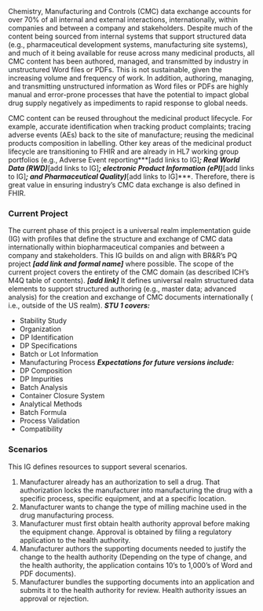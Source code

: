 Chemistry, Manufacturing and Controls (CMC) data exchange accounts for over 70% of all internal and external interactions, internationally, within companies and between a company and stakeholders. Despite much of the content being sourced from internal systems that support structured data (e.g., pharmaceutical development systems, manufacturing site systems), and much of it being available for reuse across many medicinal products, all CMC content has been authored, managed, and transmitted by industry in unstructured Word files or PDFs. This is not sustainable, given the increasing volume and frequency of work. In addition, authoring, managing, and transmitting unstructured information as Word files or PDFs are highly manual and error-prone processes that have the potential to impact global drug supply negatively as impediments to rapid response to global needs.

CMC content can be reused throughout the medicinal product lifecycle. For example, accurate identification when tracking product complaints; tracing adverse events (AEs) back to the site of manufacture; reusing the medicinal products composition in labelling.
Other key areas of the medicinal product lifecycle are transitioning to FHIR and are already in HL7 working group portfolios (e.g., Adverse Event reporting***[add links to IG]***; Real World Data (RWD)***[add links to IG]***; electronic Product Information (ePI)***[add links to IG]***; and Pharmaceutical Quality)***[add links to IG]***. Therefore, there is great value in ensuring industry’s CMC data exchange is also defined in FHIR.

### Current Project
The current phase of this project is a universal realm implementation guide (IG) with profiles that define the structure and exchange of CMC data internationally within biopharmaceutical companies and between a company and stakeholders. This IG builds on and align with BR&R’s PQ project ***[add link and formal name]*** where possible. 
The scope of the current project covers the entirety of the CMC domain (as described ICH’s M4Q table of contents). ***[add link]*** It defines universal realm structured data elements to support structured authoring (e.g., master data; advanced analysis) for the creation and exchange of CMC documents internationally ( i.e., outside of the US realm). 
***STU 1 covers:***
* Stability Study
* Organization
* DP Identification
* DP Specifications
* Batch or Lot Information
* Manufacturing Process 
***Expectations for future versions include:***
* DP Composition
* DP Impurities
* Batch Analysis
* Container Closure System
* Analytical Methods
* Batch Formula
* Process Validation
* Compatibility

### Scenarios
This IG defines resources to support several scenarios.

1. Manufacturer already has an authorization to sell a drug. That authorization locks the manufacturer into manufacturing the drug with a specific process, specific equipment, and at a specific location.
1. Manufacturer wants to change the type of milling machine used in the drug manufacturing process. 
1. Manufacturer must first obtain health authority approval before making the equipment change. Approval is obtained by filing a regulatory application to the health authority. 
1. Manufacturer authors the supporting documents needed to justify the change to the health authority (Depending on the type of change, and the health authority, the application contains 10’s to 1,000’s of Word and PDF documents). 
1. Manufacturer bundles the supporting documents into an application and submits it to the health authority for review. Health authority issues an approval or rejection.